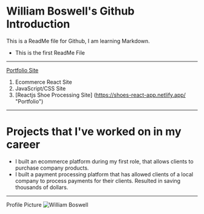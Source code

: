 # William Boswell's Github Introduction

This is a ReadMe file for Github, I am learning Markdown.

* This is the first ReadMe File

--------------------------------------------

[Portfolio Site](http://www.doujones.com)

1. Ecommerce React Site
2. JavaScript/CSS Site
3. [Reactjs Shoe Processing Site] (https://shoes-react-app.netlify.app/  "Portfolio")

--------------------------------------------------------

# Projects that I've worked on in my career

* I built an ecommerce platform during my first role, that allows clients to purchase company products.
* I built a payment processing platform that has allowed clients of a local company to process payments for their clients. Resulted in saving thousands of dollars.

--------------------------------------------------------

Profile Picture
![William Boswell](https://photos.app.goo.gl/YfK3Dx5H1FTM1tpi7)